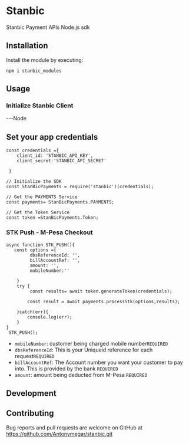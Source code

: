 # Stanbic

Stanbic Payment APIs Node.js sdk

## Installation

Install the module  by executing:

    npm i stanbic_modules

## Usage

### Initialize Stanbic Client

---Node

## Set your app credentials
```
const credentials ={
    client_id: 'STANBIC_API_KEY',
    client_secret:'STANBIC_API_SECRET'
 
 }
 ```
 
 ```
 // Initialize the SDK
const StanBicPayments = require('stanbic')(credentials);

```

```
// Get the PAYMENTS Service
const payments= StanBicPayments.PAYMENTS;
```

```
// Get the Token Service
const token =StanBicPayments.Token;
```

### STK Push - M-Pesa Checkout
```
async function STK_PUSH(){
   const options ={
         dbsReferenceId: '',
         billAccountRef: '',
         amount: '',
         mobileNumber:''

    }
    try {
         const results= await token.generateToken(credentials);
            
        const result = await payments.processStk(options,results);

    }catch(err){
        console.log(err);
    }
}
 STK_PUSH();
 ```

- `mobileNumber`: customer being charged mobile number`REQUIRED`
- `dbsReferenceId`: This is your Uniqueid reference for each request`REQUIRED`
- `billAccountRef`: The Account number you want your customer to pay into. This is provided by the bank `REQUIRED`
- `amount`: amount being deducted from M-Pesa `REQUIRED`

## Development

## Contributing

Bug reports and pull requests are welcome on GitHub at <https://github.com/Antonymegar/stanbic.git>
